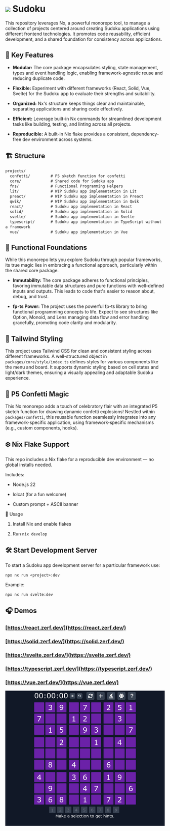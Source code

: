 # <a alt="Nx logo" href="https://nx.dev" target="_blank" rel="noreferrer"><img src="https://raw.githubusercontent.com/nrwl/nx/master/images/nx-logo.png" width="45"></a> Sudoku

This repository leverages Nx, a powerful monorepo tool, to manage a collection of projects centered around creating Sudoku applications using different frontend technologies. It promotes code reusability, efficient development, and a shared foundation for consistency across applications.

## 🔑 Key Features

 - **Modular:** The core package encapsulates styling, state management, types and event handling logic, enabling framework-agnostic reuse and reducing duplicate code.

 - **Flexible:** Experiment with different frameworks (React, Solid, Vue, Svelte) for the Sudoku app to evaluate their strengths and suitability.

 - **Organized:** Nx's structure keeps things clear and maintainable, separating applications and sharing code effectively.

 - **Efficient:** Leverage built-in Nx commands for streamlined development tasks like building, testing, and linting across all projects.

 - **Reproducible:** A built-in Nix flake provides a consistent, dependency-free dev environment across systems.

## 🏗️ Structure
```
projects/
  confetti/         # P5 sketch function for confetti
  core/             # Shared code for Sudoku app
  fns/              # Functional Programming Helpers
  lit/              # WIP Sudoku app implementation in Lit
  preact/           # WIP Sudoku app implementation in Preact
  qwik/             # WIP Sudoku app implementation in Qwik
  react/            # Sudoku app implementation in React
  solid/            # Sudoku app implementation in Solid
  svelte/           # Sudoku app implementation in Svelte
  typescript/       # Sudoku app implementation in TypeScript without a framework
  vue/              # Sudoku app implementation in Vue
```
## 🦺 Functional Foundations

While this monorepo lets you explore Sudoku through popular frameworks, its true magic lies in embracing a functional approach, particularly within the shared core package.

 - **Immutability:** The core package adheres to functional principles, favoring immutable data structures and pure functions with well-defined inputs and outputs. This leads to code that's easier to reason about, debug, and trust.

 - **fp-ts Power:** The project uses the powerful fp-ts library to bring functional programming concepts to life. Expect to see structures like Option, Monoid, and Lens managing data flow and error handling gracefully, promoting code clarity and modularity.

## 🎀 Tailwind Styling

 This project uses Tailwind CSS for clean and consistent styling across different frameworks. A well-structured object in `packages/core/style/index.ts` defines styles for various components like the menu and board. It supports dynamic styling based on cell states and light/dark themes, ensuring a visually appealing and adaptable Sudoku experience.

## 🎉 P5 Confetti Magic

This Nx monorepo adds a touch of celebratory flair with an integrated P5 sketch function for drawing dynamic confetti explosions! Nestled within `packages/confetti`, this reusable function seamlessly integrates into any framework-specific application, using framework-specific mechanisms (e.g., custom components, hooks).

## ❄️ Nix Flake Support
This repo includes a Nix flake for a reproducible dev environment — no global installs needed.

Includes:

 - Node.js 22

 - lolcat (for a fun welcome)

 - Custom prompt + ASCII banner

🔧 Usage

1. Install Nix and enable flakes

2. Run `nix develop`

## 🛠️ Start Development Server

To start a Sudoku app development server for a particular framework use:

```
npx nx run <project>:dev
```
Example:
```
npx nx run svelte:dev
```

## 🎧 Demos
### [https://react.zerf.dev/](https://react.zerf.dev/)
### [https://solid.zerf.dev/](https://solid.zerf.dev/)
### [https://svelte.zerf.dev/](https://svelte.zerf.dev/)
### [https://typescript.zerf.dev/](https://typescript.zerf.dev/)
### [https://vue.zerf.dev/](https://vue.zerf.dev/)
![screenshot](./packages/vue/public/screenshot.png)
